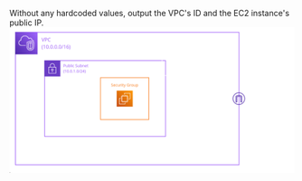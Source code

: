 Without any hardcoded values, output the VPC's ID and the EC2 instance's public IP.
![Image](image.png)
